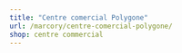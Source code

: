 ```yaml
---
title: "Centre comercial Polygone"
url: /marcory/centre-comercial-polygone/
shop: centre commercial
---
```

